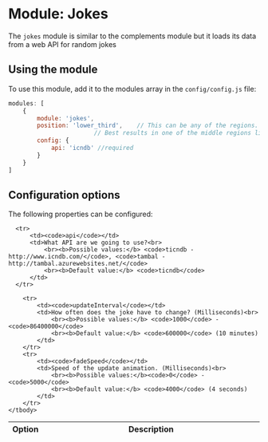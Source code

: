 # Module: Jokes
The `jokes` module is similar to the complements module but it loads its data from a web API for random jokes

## Using the module

To use this module, add it to the modules array in the `config/config.js` file:
````javascript
modules: [
	{
		module: 'jokes',
		position: 'lower_third',	// This can be any of the regions.
						// Best results in one of the middle regions like: lower_third
		config: {
		    api: 'icndb' //required
		}
	}
]
````

## Configuration options

The following properties can be configured:


<table width="100%">
	<!-- why, markdown... -->
	<thead>
		<tr>
			<th>Option</th>
			<th width="100%">Description</th>
		</tr>
	<thead>
	<tbody>

	  <tr>
		  <td><code>api</code></td>
		  <td>What API are we going to use?<br>
		 	  <br><b>Possible values:</b> <code>ticndb - http://www.icndb.com/</code>, <code>tambal - http://tambal.azurewebsites.net/</code>
		 	  <br><b>Default value:</b> <code>ticndb</code>
		  </td>
	  </tr>

		<tr>
			<td><code>updateInterval</code></td>
			<td>How often does the joke have to change? (Milliseconds)<br>
				<br><b>Possible values:</b> <code>1000</code> - <code>86400000</code>
				<br><b>Default value:</b> <code>600000</code> (10 minutes)
			</td>
		</tr>
		<tr>
			<td><code>fadeSpeed</code></td>
			<td>Speed of the update animation. (Milliseconds)<br>
				<br><b>Possible values:</b><code>0</code> - <code>5000</code>
				<br><b>Default value:</b> <code>4000</code> (4 seconds)
			</td>
		</tr>
	</tbody>
</table>
